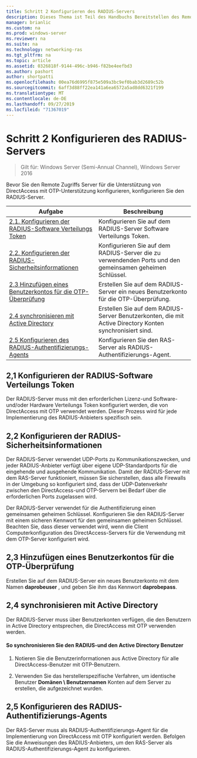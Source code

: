 ```yaml
---
title: Schritt 2 Konfigurieren des RADIUS-Servers
description: Dieses Thema ist Teil des Handbuchs Bereitstellen des Remote Zugriffs mit OTP-Authentifizierung in Windows Server 2016.
manager: brianlic
ms.custom: na
ms.prod: windows-server
ms.reviewer: na
ms.suite: na
ms.technology: networking-ras
ms.tgt_pltfrm: na
ms.topic: article
ms.assetid: 0326818f-9144-496c-b946-f82be4eefbd3
ms.author: pashort
author: shortpatti
ms.openlocfilehash: 00ea76d6995f875e509a3bc9ef0bab3d2689c52b
ms.sourcegitcommit: 6aff3d88ff22ea141a6ea6572a5ad8dd6321f199
ms.translationtype: MT
ms.contentlocale: de-DE
ms.lasthandoff: 09/27/2019
ms.locfileid: "71367019"
---
```

# <a name="step-2-configure-the-radius-server"></a>Schritt 2 Konfigurieren des RADIUS-Servers

>Gilt für: Windows Server (Semi-Annual Channel), Windows Server 2016

Bevor Sie den Remote Zugriffs Server für die Unterstützung von DirectAccess mit OTP-Unterstützung konfigurieren, konfigurieren Sie den RADIUS-Server.  
  
|Aufgabe|Beschreibung|  
|----|--------|  
|[2,1. Konfigurieren der RADIUS-Software Verteilungs Token](#BKMK_1.1)|Konfigurieren Sie auf dem RADIUS-Server Software Verteilungs Token.|  
|[2,2. Konfigurieren der RADIUS-Sicherheitsinformationen](#BKMK_1.2)|Konfigurieren Sie auf dem RADIUS-Server die zu verwendenden Ports und den gemeinsamen geheimen Schlüssel.|  
|[2,3 Hinzufügen eines Benutzerkontos für die OTP-Überprüfung](#BKMK_Probe)|Erstellen Sie auf dem RADIUS-Server ein neues Benutzerkonto für die OTP-Überprüfung.|  
|[2,4 synchronisieren mit Active Directory](#BKMK_Active)|Erstellen Sie auf dem RADIUS-Server Benutzerkonten, die mit Active Directory Konten synchronisiert sind.|  
|[2,5 Konfigurieren des RADIUS-Authentifizierungs-Agents](#BKMK_AuthAgent)|Konfigurieren Sie den RAS-Server als RADIUS-Authentifizierungs-Agent.|  
  
## <a name="BKMK_1.1"></a>2,1 Konfigurieren der RADIUS-Software Verteilungs Token  
Der RADIUS-Server muss mit den erforderlichen Lizenz-und Software-und/oder Hardware Verteilungs Token konfiguriert werden, die von DirectAccess mit OTP verwendet werden. Dieser Prozess wird für jede Implementierung des RADIUS-Anbieters spezifisch sein.  
  
## <a name="BKMK_1.2"></a>2,2 Konfigurieren der RADIUS-Sicherheitsinformationen  
Der RADIUS-Server verwendet UDP-Ports zu Kommunikationszwecken, und jeder RADIUS-Anbieter verfügt über eigene UDP-Standardports für die eingehende und ausgehende Kommunikation. Damit der RADIUS-Server mit dem RAS-Server funktioniert, müssen Sie sicherstellen, dass alle Firewalls in der Umgebung so konfiguriert sind, dass der UDP-Datenverkehr zwischen den DirectAccess-und OTP-Servern bei Bedarf über die erforderlichen Ports zugelassen wird.  
  
Der RADIUS-Server verwendet für die Authentifizierung einen gemeinsamen geheimen Schlüssel. Konfigurieren Sie den RADIUS-Server mit einem sicheren Kennwort für den gemeinsamen geheimen Schlüssel. Beachten Sie, dass dieser verwendet wird, wenn die Client Computerkonfiguration des DirectAccess-Servers für die Verwendung mit dem OTP-Server konfiguriert wird.  
  
## <a name="BKMK_Probe"></a>2,3 Hinzufügen eines Benutzerkontos für die OTP-Überprüfung  
Erstellen Sie auf dem RADIUS-Server ein neues Benutzerkonto mit dem Namen **daprobeuser** , und geben Sie ihm das Kennwort **daprobepass**.  
  
## <a name="BKMK_Active"></a>2,4 synchronisieren mit Active Directory  
Der RADIUS-Server muss über Benutzerkonten verfügen, die den Benutzern in Active Directory entsprechen, die DirectAccess mit OTP verwenden werden.  
  
#### <a name="to-synchronize-the-radius-and-active-directory-users"></a>So synchronisieren Sie den RADIUS-und den Active Directory Benutzer  
  
1.  Notieren Sie die Benutzerinformationen aus Active Directory für alle DirectAccess-Benutzer mit OTP-Benutzern.  
  
2.  Verwenden Sie das herstellerspezifische Verfahren, um identische Benutzer **Domänen \ Benutzernamen** Konten auf dem Server zu erstellen, die aufgezeichnet wurden.  
  
## <a name="BKMK_AuthAgent"></a>2,5 Konfigurieren des RADIUS-Authentifizierungs-Agents  
Der RAS-Server muss als RADIUS-Authentifizierungs-Agent für die Implementierung von DirectAccess mit OTP konfiguriert werden. Befolgen Sie die Anweisungen des RADIUS-Anbieters, um den RAS-Server als RADIUS-Authentifizierungs-Agent zu konfigurieren.  
  


